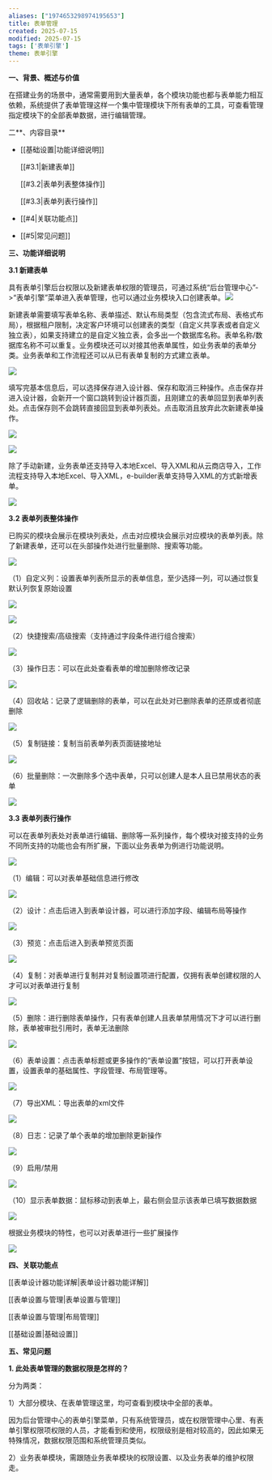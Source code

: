 ```yaml
---
aliases: ["1974653298974195653"]
title: 表单管理
created: 2025-07-15
modified: 2025-07-15
tags: ['表单引擎']
theme: 表单引擎
---
```


**一、背景、概述与价值**

在搭建业务的场景中，通常需要用到大量表单，各个模块功能也都与表单能力相互依赖，系统提供了表单管理这样一个集中管理模块下所有表单的工具，可查看管理指定模块下的全部表单数据，进行编辑管理。

二**、内容目录**

- [[基础设置|功能详细说明]]

  [[#3.1|新建表单]]

  [[#3.2|表单列表整体操作]]

  [[#3.3|表单列表行操作]]

- [[#4|关联功能点]]
- [[#5|常见问题]]

**三、功能详细说明**

**3.1 新建表单**

具有表单引擎后台权限以及新建表单权限的管理员，可通过系统“后台管理中心”->“表单引擎”菜单进入表单管理，也可以通过业务模块入口创建表单。![](https://myhelpdoc.oss-cn-heyuan.aliyuncs.com/mdimages/415e91189f0201c7f6deab48789c8f4f.jpg)

新建表单需要填写表单名称、表单描述、默认布局类型（包含流式布局、表格式布局），根据租户限制，决定客户环境可以创建表的类型（自定义共享表或者自定义独立表），如果支持建立的是自定义独立表，会多出一个数据库名称。表单名称/数据库名称不可以重复。业务模块还可以对接其他表单属性，如业务表单的表单分类。业务表单和工作流程还可以从已有表单复制的方式建立表单。

![](https://myhelpdoc.oss-cn-heyuan.aliyuncs.com/mdimages/38c79a3e6bc088cc2ebe8296353cd859.jpg)

填写完基本信息后，可以选择保存进入设计器、保存和取消三种操作。点击保存并进入设计器，会新开一个窗口跳转到设计器页面，且刚建立的表单回显到表单列表处。点击保存则不会跳转直接回显到表单列表处。点击取消且放弃此次新建表单操作。

![](https://myhelpdoc.oss-cn-heyuan.aliyuncs.com/mdimages/86e81c2fef717c79e8f3c65aaec800dd.jpg)

![](https://myhelpdoc.oss-cn-heyuan.aliyuncs.com/mdimages/7850e7155f4dc6a47b4214fdfb9b8255.jpg)

除了手动新建，业务表单还支持导入本地Excel、导入XML和从云商店导入，工作流程支持导入本地Excel、导入XML，e-builder表单支持导入XML的方式新增表单。

![](https://myhelpdoc.oss-cn-heyuan.aliyuncs.com/mdimages/80118cedafdee4d1406cd9c06062e4fc.jpg)

**3.2 表单列表整体操作**

已购买的模块会展示在模块列表处，点击对应模块会展示对应模块的表单列表。除了新建表单，还可以在头部操作处进行批量删除、搜索等功能。

![](https://myhelpdoc.oss-cn-heyuan.aliyuncs.com/mdimages/2befff6b60797f5d3dae7918941d63f1.jpg)

（1）自定义列：设置表单列表所显示的表单信息，至少选择一列，可以通过恢复默认列恢复原始设置

![](https://myhelpdoc.oss-cn-heyuan.aliyuncs.com/mdimages/02d25b72a425ff0c93018e1d652bb5e6.jpg)

![](https://myhelpdoc.oss-cn-heyuan.aliyuncs.com/mdimages/5eb7ad347f17860be145864c502bb730.jpg)

（2）快捷搜索/高级搜索（支持通过字段条件进行组合搜索）

![](https://myhelpdoc.oss-cn-heyuan.aliyuncs.com/mdimages/5a902f83195dd5b7d6022426c454fecd.jpg)

（3）操作日志：可以在此处查看表单的增加删除修改记录

![](https://myhelpdoc.oss-cn-heyuan.aliyuncs.com/mdimages/65c6c3c97a631de483df765a6aa8744a.jpg)

（4）回收站：记录了逻辑删除的表单，可以在此处对已删除表单的还原或者彻底删除

![](https://myhelpdoc.oss-cn-heyuan.aliyuncs.com/mdimages/0f81e315959be086cd2f98f204f8bcd4.jpg)

（5）复制链接：复制当前表单列表页面链接地址

![](https://myhelpdoc.oss-cn-heyuan.aliyuncs.com/mdimages/1969a530f5024740552c1e218faf52b4.jpg)

（6）批量删除：一次删除多个选中表单，只可以创建人是本人且已禁用状态的表单

![](https://myhelpdoc.oss-cn-heyuan.aliyuncs.com/mdimages/ddd443f400ae60b5302da86c969950d0.jpg)

**3.3 表单列表行操作**

可以在表单列表处对表单进行编辑、删除等一系列操作，每个模块对接支持的业务不同所支持的功能也会有所扩展，下面以业务表单为例进行功能说明。

**![](https://myhelpdoc.oss-cn-heyuan.aliyuncs.com/mdimages/048ecaaaf9949e272a0147c8514849ec.jpg)**

（1）编辑：可以对表单基础信息进行修改

![](https://myhelpdoc.oss-cn-heyuan.aliyuncs.com/mdimages/26d4561996497a6c5fe93b4e4e5c8f65.jpg)

（2）设计：点击后进入到表单设计器，可以进行添加字段、编辑布局等操作

![](https://myhelpdoc.oss-cn-heyuan.aliyuncs.com/mdimages/1378a3292dcd358430e07d80c3cd965a.jpg)

（3）预览：点击后进入到表单预览页面

![](https://myhelpdoc.oss-cn-heyuan.aliyuncs.com/mdimages/bc8a5e71f5bcfd8e6c2a2d8f2edf60b4.jpg)

（4）复制：对表单进行复制并对复制设置项进行配置，仅拥有表单创建权限的人才可以对表单进行复制

![](https://myhelpdoc.oss-cn-heyuan.aliyuncs.com/mdimages/f8cfd0b091231e50e3ce9eb5f5167fc5.jpg)

（5）删除：进行删除表单操作，只有表单创建人且表单禁用情况下才可以进行删除，表单被审批引用时，表单无法删除

![](https://myhelpdoc.oss-cn-heyuan.aliyuncs.com/mdimages/6343efd63197c88981e478bea85d91d3.jpg)

（6）表单设置：点击表单标题或更多操作的“表单设置”按钮，可以打开表单设置，设置表单的基础属性、字段管理、布局管理等。

![](https://myhelpdoc.oss-cn-heyuan.aliyuncs.com/mdimages/946ddad40e2d73b1baf6fa411e08cc27.jpg)

（7）导出XML：导出表单的xml文件

![](https://myhelpdoc.oss-cn-heyuan.aliyuncs.com/mdimages/564aaf880fc8a5bdc50b08eda35051c7.jpg)

（8）日志：记录了单个表单的增加删除更新操作

![](https://myhelpdoc.oss-cn-heyuan.aliyuncs.com/mdimages/efa19e385ad655c8335e702e0914dab9.jpg)

（9）启用/禁用

![](https://myhelpdoc.oss-cn-heyuan.aliyuncs.com/mdimages/81d958d853889f4d72679cdda0914cde.jpg)

（10）显示表单数据：鼠标移动到表单上，最右侧会显示该表单已填写数据数据

![](https://myhelpdoc.oss-cn-heyuan.aliyuncs.com/mdimages/a5b5f32de5b409c2905090bf20e93e35.jpg)

根据业务模块的特性，也可以对表单进行一些扩展操作

![](https://myhelpdoc.oss-cn-heyuan.aliyuncs.com/mdimages/8e23945c19020daf7418a0567ff9ae33.jpg)

**四、关联功能点**

[[表单设计器功能详解|表单设计器功能详解]]

[[表单设置与管理|表单设置与管理]]

[[表单设置与管理|布局管理]]

[[基础设置|基础设置]]

**五、常见问题**

**1. 此处表单管理的数据权限是怎样的？**

分为两类：

1）大部分模块、在表单管理这里，均可查看到模块中全部的表单。

因为后台管理中心的表单引擎菜单，只有系统管理员，或在权限管理中心里、有表单引擎权限项权限的人员，才能看到和使用，权限级别是相对较高的，因此如果无特殊情况，数据权限范围和系统管理员类似。

2）业务表单模块，需跟随业务表单模块的权限设置、以及业务表单的维护权限走。

